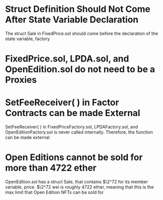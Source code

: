 # Struct Definition Should Not Come After State Variable Declaration

The struct Sale in FixedPrice.sol should come before the declaration of the state variable, factory

# FixedPrice.sol, LPDA.sol, and OpenEdition.sol do not need to be a Proxies


# SetFeeReceiver( ) in Factor Contracts can be made External

SetFeeReceiver( ) in FixedPriceFactory.sol, LPDAFactory.sol, and OpenEditionFactory.sol is never called internally.  Therefore, the function can be made external

# Open Editions cannot be sold for more than 4722 ether 

OpenEdition.sol has a struct Sale, that contains $\2^72 for its member variable, price.  $\2^72 wei is roughly 4722 ether, meaning that this is the max limit that Open Edition NFTs can be sold for

